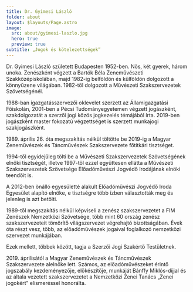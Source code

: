 ```yaml
---
title: Dr. Gyimesi László
folder: about
layout: $layouts/Page.astro
image:
  src: about/gyimesi-laszlo.jpg
  hero: true
  preview: true
subtitle: „Jogok és kötelezettségek”
---
```

Dr. Gyimesi László született Budapesten 1952-ben. Nős, két gyerek, három unoka. Zenészként végzett a Bartók Béla Zeneművészeti Szakközépiskolában, majd 1982-ig belföldön és külföldön dolgozott a könnyűzene világában. 1982-től dolgozott a Művészeti Szakszervezetek Szövetségénél.

1988-ban igazgatásszervezői oklevelet szerzett az Államigazgatási Főiskolán, 2001-ben a Pécsi Tudományegyetemen végzett jogászként, szakdolgozatát a szerzői jogi közös jogkezelés témájából írta. 2019-ben jogászként master fokozatú végzettséget is szerzett munkajogi szakjogászként.

1989\. április 26. óta megszakítás nélkül töltötte be 2019-ig a Magyar Zeneművészek és Táncművészek Szakszervezete főtitkári tisztséget. 

1994-től egyidejűleg tölti be a Művészeti Szakszervezetek Szövetségének elnöki tisztségét, illetve 1997-től ezzel együttesen ellátta a Művészeti Szakszervezetek Szövetsége Előadóművészi Jogvédő Irodájának elnöki teendőit is. 

A 2012-ben önálló egyesületté alakult Előadóművészi Jogvédő Iroda Egyesület alapító elnöke, e tisztségre több ízben választották meg és jelenleg is azt betölti. 

1989-től megszakítás nélkül képviseli a zenész szakszervezetet a FIM Zenészek Nemzetközi Szövetsége, több mint 60 ország zenész szakszervezeteit tömörítő világszervezet végrehajtó bizottságában. Évek óta részt vesz, több, az előadóművészek jogaival foglalkozó nemzetközi szervezet munkájában. 

Ezek mellett, többek között, tagja a Szerzői Jogi Szakértő Testületnek. 

2019\. áprilisától a Magyar Zeneművészek és Táncművészek Szakszervezete alelnöke lett. Számos, az előadóművészeket érintő jogszabály kezdeményezője, előkészítője, munkáját Bánffy Miklós-díjjal és az általa vezetett szakszervezetet a Nemzetközi Zenei Tanács „Zenei jogokért” elismeréssel honorálta.